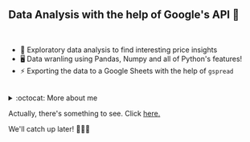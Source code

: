 
## <strong>Data Analysis with the help of Google's API</strong> :herb:

<br/>

- :rocket: Exploratory data analysis to find interesting price insights
- 🖥️ Data wranling using Pandas, Numpy and all of Python's features! 
- :zap: Exporting the data to a Google Sheets with the help of ```gspread```

<br/>

<details>
  <summary>:octocat: More about me</summary>
  <br/>
  Nothing important to be said. Just the data in the repo.
  <br/>
  <br/>
  
  [<img align="left" alt="LinkedIn Félix" width="22px" src="https://cdn.jsdelivr.net/npm/simple-icons@v3/icons/linkedin.svg"/>][linkedinfelix]
  [<img align="left" alt="GitHub logo" width="22px" src="https://cdn.jsdelivr.net/npm/simple-icons@v3/icons/github.svg"/>][githubfelix]

  <br/>

</details>

Actually, there's something to see. Click [here.](https://youtube.com/watch?v=dQw4w9WgXcQ)

We'll catch up later! :rocket::rocket::rocket:

<!-- Felix links -->

[linkedinfelix]: https://linkedin.com/in/felix-hernandez-vieyra
[githubfelix]: https://github.com/Felix-Hz
[click]: https://www.youtube.com/watch?v=dQw4w9WgXcQ
